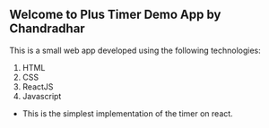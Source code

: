 ## Welcome to Plus Timer Demo App by Chandradhar

This is a small web app developed using the following technologies:

1. HTML
2. CSS
3. ReactJS
4. Javascript

* This is the simplest implementation of the timer on react. 
